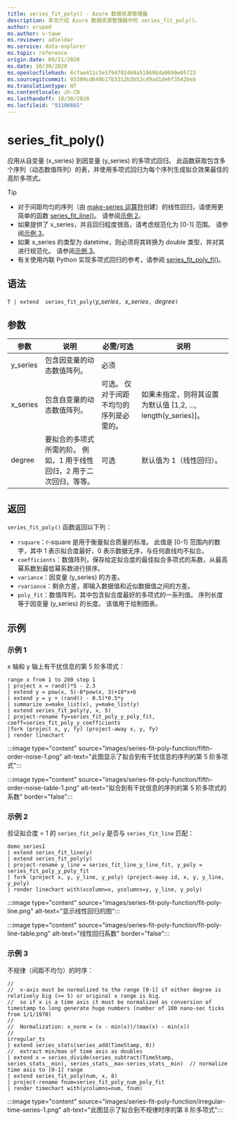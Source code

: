 ```yaml
---
title: series_fit_poly() - Azure 数据资源管理器
description: 本文介绍 Azure 数据资源管理器中的 series_fit_poly()。
author: orspod
ms.author: v-tawe
ms.reviewer: adieldar
ms.service: data-explorer
ms.topic: reference
origin.date: 09/21/2020
ms.date: 10/30/2020
ms.openlocfilehash: 6cfae411c3e5794702469a51869bda0690e05723
ms.sourcegitcommit: 93309cd649b17b3312b3b52cd9ad1de6f3542beb
ms.translationtype: HT
ms.contentlocale: zh-CN
ms.lasthandoff: 10/30/2020
ms.locfileid: "93106665"
---
```

# <a name="series_fit_poly"></a>series_fit_poly()

应用从自变量 (x_series) 到因变量 (y_series) 的多项式回归。 此函数获取包含多个序列（动态数值阵列）的表，并使用多项式回归为每个序列生成拟合效果最佳的高阶多项式。 

> [!TIP]
> * 对于间距均匀的序列（由 [make-series 运算符](make-seriesoperator.md)创建）的线性回归，请使用更简单的函数 [series_fit_line()](series-fit-linefunction.md)。 请参阅[示例 2](#example-2)。
> * 如果提供了 x_series，并且回归程度很高，请考虑规范化为 [0-1] 范围。 请参阅[示例 3](#example-3)。
> * 如果 x_series 的类型为 datetime，则必须将其转换为 double 类型，并对其进行规范化。 请参阅[示例 3](#example-3)。
> * 有关使用内联 Python 实现多项式回归的参考，请参阅 [series_fit_poly_fl()](../functions-library/series-fit-poly-fl.md)。


## <a name="syntax"></a>语法

`T | extend  series_fit_poly(`*y_series*`, `*x_series*`, `*degree*`)`
  
## <a name="arguments"></a>参数

|参数| 说明| 必需/可选| 说明|
|---|---|---|---|
| y_series | 包含因变量的动态数值阵列。 | 必须 |
| x_series | 包含自变量的动态数值阵列。 | 可选。 仅对于间距不均匀的序列是必需的。 | 如果未指定，则将其设置为默认值 [1,2, ..., length(y_series)]。|
| degree | 要拟合的多项式所需的阶。 例如，1 用于线性回归，2 用于二次回归，等等。 | 可选 | 默认值为 1（线性回归）。|

## <a name="returns"></a>返回

`series_fit_poly()` 函数返回以下列：

* `rsquare`：r-square 是用于衡量拟合质量的标准。 此值是 [0-1] 范围内的数字，其中 1 表示拟合度最好，0 表示数据无序，与任何直线均不拟合。
* `coefficients`：数值阵列，保存给定拟合度的最佳拟合多项式的系数，从最高幂系数到最低幂系数进行排序。
* `variance`：因变量 (y_series) 的方差。
* `rvariance`：剩余方差，即输入数据值和近似数据值之间的方差。
* `poly_fit`：数值阵列，其中包含拟合度最好的多项式的一系列值。 序列长度等于因变量 (y_series) 的长度。 该值用于绘制图表。

## <a name="examples"></a>示例

### <a name="example-1"></a>示例 1

x 轴和 y 轴上有干扰信息的第 5 阶多项式：

<!-- csl: https://help.kusto.chinacloudapi.cn:443/Samples -->
```kusto
range x from 1 to 200 step 1
| project x = rand()*5 - 2.3
| extend y = pow(x, 5)-8*pow(x, 3)+10*x+6
| extend y = y + (rand() - 0.5)*0.5*y
| summarize x=make_list(x), y=make_list(y)
| extend series_fit_poly(y, x, 5)
| project-rename fy=series_fit_poly_y_poly_fit, coeff=series_fit_poly_y_coefficients
|fork (project x, y, fy) (project-away x, y, fy)
| render linechart 
```

:::image type="content" source="images/series-fit-poly-function/fifth-order-noise-1.png" alt-text="此图显示了拟合到有干扰信息的序列的第 5 阶多项式":::

:::image type="content" source="images/series-fit-poly-function/fifth-order-noise-table-1.png" alt-text="拟合到有干扰信息的序列的第 5 阶多项式的系数" border="false":::

### <a name="example-2"></a>示例 2

验证拟合度 = 1 的 `series_fit_poly` 是否与 `series_fit_line` 匹配：

<!-- csl: https://help.kusto.chinacloudapi.cn:443/Samples -->
```kusto
demo_series1
| extend series_fit_line(y)
| extend series_fit_poly(y)
| project-rename y_line = series_fit_line_y_line_fit, y_poly = series_fit_poly_y_poly_fit
| fork (project x, y, y_line, y_poly) (project-away id, x, y, y_line, y_poly) 
| render linechart with(xcolumn=x, ycolumns=y, y_line, y_poly)
```

:::image type="content" source="images/series-fit-poly-function/fit-poly-line.png" alt-text="显示线性回归的图":::

:::image type="content" source="images/series-fit-poly-function/fit-poly-line-table.png" alt-text="线性回归系数" border="false":::
    
### <a name="example-3"></a>示例 3

不规律（间距不均匀）的时序：

<!-- csl: https://help.kusto.chinacloudapi.cn:443/Samples -->
```kusto
//
//  x-axis must be normalized to the range [0-1] if either degree is relatively big (>= 5) or original x range is big.
//  so if x is a time axis it must be normalized as conversion of timestamp to long generate huge numbers (number of 100 nano-sec ticks from 1/1/1970)
//
//  Normalization: x_norm = (x - min(x))/(max(x) - min(x))
//
irregular_ts
| extend series_stats(series_add(TimeStamp, 0))                                                                 //  extract min/max of time axis as doubles
| extend x = series_divide(series_subtract(TimeStamp, series_stats__min), series_stats__max-series_stats__min)  // normalize time axis to [0-1] range
| extend series_fit_poly(num, x, 8)
| project-rename fnum=series_fit_poly_num_poly_fit
| render timechart with(ycolumns=num, fnum)
```
:::image type="content" source="images/series-fit-poly-function/irregular-time-series-1.png" alt-text="此图显示了拟合到不规律时序的第 8 阶多项式":::
